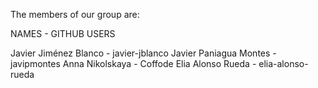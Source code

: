 The members of our group are:

NAMES			-	GITHUB USERS

Javier Jiménez Blanco	-	javier-jblanco
Javier Paniagua Montes	-	javipmontes
Anna Nikolskaya		-	Coffode
Elia Alonso Rueda	-	elia-alonso-rueda